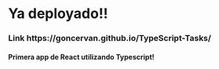 <h1>Ya deployado!!</h1>
<h3>Link https://goncervan.github.io/TypeScript-Tasks/</h3>
<h4>Primera app de React utilizando Typescript!</h4>
